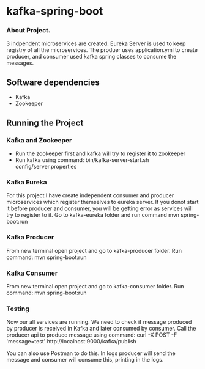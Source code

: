 # kafka-spring-boot

### About Project.
3 indpendent microservices are created. Eureka Server is used to keep registry of all the microservices. The produer uses application.yml to create producer, and consumer used kafka spring classes to consume the messages.

## Software dependencies
* Kafka
* Zookeeper


## Running the Project

### Kafka and Zookeeper
* Run the zookeeper first and kafka will try to register it to zookeeper
* Run kafka using command:
  bin/kafka-server-start.sh config/server.properties
  
### Kafka Eureka
For this project I have create independent consumer and producer microservices which register themselves to eureka server. If you donot start it before producer and consumer, you will be getting error as services will try to register to it.
Go to kafka-eureka folder and run command
 mvn spring-boot:run
 
### Kafka Producer
From new terminal open project and go to kafka-producer folder. Run command:
  mvn spring-boot:run
  
### Kafka Consumer
From new terminal open project and go to kafka-consumer folder. Run command:
  mvn spring-boot:run
  
### Testing 
Now our all services are running. We need to check if message produced by producer is received in Kafka and later consumed by consumer.
Call the producer api to produce message using command:
curl -X POST -F 'message=test' http://localhost:9000/kafka/publish

You can also use Postman to do this.
In logs producer will send the message and consumer will consume this, printing in the logs.
